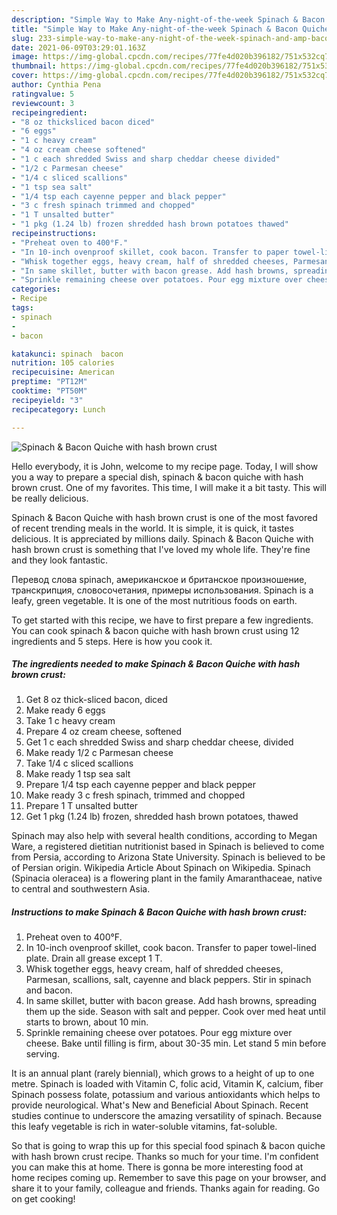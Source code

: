```yaml
---
description: "Simple Way to Make Any-night-of-the-week Spinach & Bacon Quiche with hash brown crust"
title: "Simple Way to Make Any-night-of-the-week Spinach & Bacon Quiche with hash brown crust"
slug: 233-simple-way-to-make-any-night-of-the-week-spinach-and-amp-bacon-quiche-with-hash-brown-crust
date: 2021-06-09T03:29:01.163Z
image: https://img-global.cpcdn.com/recipes/77fe4d020b396182/751x532cq70/spinach-bacon-quiche-with-hash-brown-crust-recipe-main-photo.jpg
thumbnail: https://img-global.cpcdn.com/recipes/77fe4d020b396182/751x532cq70/spinach-bacon-quiche-with-hash-brown-crust-recipe-main-photo.jpg
cover: https://img-global.cpcdn.com/recipes/77fe4d020b396182/751x532cq70/spinach-bacon-quiche-with-hash-brown-crust-recipe-main-photo.jpg
author: Cynthia Pena
ratingvalue: 5
reviewcount: 3
recipeingredient:
- "8 oz thicksliced bacon diced"
- "6 eggs"
- "1 c heavy cream"
- "4 oz cream cheese softened"
- "1 c each shredded Swiss and sharp cheddar cheese divided"
- "1/2 c Parmesan cheese"
- "1/4 c sliced scallions"
- "1 tsp sea salt"
- "1/4 tsp each cayenne pepper and black pepper"
- "3 c fresh spinach trimmed and chopped"
- "1 T unsalted butter"
- "1 pkg (1.24 lb) frozen shredded hash brown potatoes thawed"
recipeinstructions:
- "Preheat oven to 400°F."
- "In 10-inch ovenproof skillet, cook bacon. Transfer to paper towel-lined plate. Drain all grease except 1 T."
- "Whisk together eggs, heavy cream, half of shredded cheeses, Parmesan, scallions, salt, cayenne and black peppers. Stir in spinach and bacon."
- "In same skillet, butter with bacon grease. Add hash browns, spreading them up the side. Season with salt and pepper. Cook over med heat until starts to brown, about 10 min."
- "Sprinkle remaining cheese over potatoes. Pour egg mixture over cheese. Bake until filling is firm, about 30-35 min. Let stand 5 min before serving."
categories:
- Recipe
tags:
- spinach
- 
- bacon

katakunci: spinach  bacon 
nutrition: 105 calories
recipecuisine: American
preptime: "PT12M"
cooktime: "PT50M"
recipeyield: "3"
recipecategory: Lunch

---
```



![Spinach &amp; Bacon Quiche with hash brown crust](https://img-global.cpcdn.com/recipes/77fe4d020b396182/751x532cq70/spinach-bacon-quiche-with-hash-brown-crust-recipe-main-photo.jpg)

Hello everybody, it is John, welcome to my recipe page. Today, I will show you a way to prepare a special dish, spinach &amp; bacon quiche with hash brown crust. One of my favorites. This time, I will make it a bit tasty. This will be really delicious.

Spinach &amp; Bacon Quiche with hash brown crust is one of the most favored of recent trending meals in the world. It is simple, it is quick, it tastes delicious. It is appreciated by millions daily. Spinach &amp; Bacon Quiche with hash brown crust is something that I've loved my whole life. They're fine and they look fantastic.

Перевод слова spinach, американское и британское произношение, транскрипция, словосочетания, примеры использования. Spinach is a leafy, green vegetable. It is one of the most nutritious foods on earth.


To get started with this recipe, we have to first prepare a few ingredients. You can cook spinach &amp; bacon quiche with hash brown crust using 12 ingredients and 5 steps. Here is how you cook it.

<!--inarticleads1-->

##### The ingredients needed to make Spinach &amp; Bacon Quiche with hash brown crust:

1. Get 8 oz thick-sliced bacon, diced
1. Make ready 6 eggs
1. Take 1 c heavy cream
1. Prepare 4 oz cream cheese, softened
1. Get 1 c each shredded Swiss and sharp cheddar cheese, divided
1. Make ready 1/2 c Parmesan cheese
1. Take 1/4 c sliced scallions
1. Make ready 1 tsp sea salt
1. Prepare 1/4 tsp each cayenne pepper and black pepper
1. Make ready 3 c fresh spinach, trimmed and chopped
1. Prepare 1 T unsalted butter
1. Get 1 pkg (1.24 lb) frozen, shredded hash brown potatoes, thawed


Spinach may also help with several health conditions, according to Megan Ware, a registered dietitian nutritionist based in Spinach is believed to come from Persia, according to Arizona State University. Spinach is believed to be of Persian origin. Wikipedia Article About Spinach on Wikipedia. Spinach (Spinacia oleracea) is a flowering plant in the family Amaranthaceae, native to central and southwestern Asia. 

<!--inarticleads2-->

##### Instructions to make Spinach &amp; Bacon Quiche with hash brown crust:

1. Preheat oven to 400°F.
1. In 10-inch ovenproof skillet, cook bacon. Transfer to paper towel-lined plate. Drain all grease except 1 T.
1. Whisk together eggs, heavy cream, half of shredded cheeses, Parmesan, scallions, salt, cayenne and black peppers. Stir in spinach and bacon.
1. In same skillet, butter with bacon grease. Add hash browns, spreading them up the side. Season with salt and pepper. Cook over med heat until starts to brown, about 10 min.
1. Sprinkle remaining cheese over potatoes. Pour egg mixture over cheese. Bake until filling is firm, about 30-35 min. Let stand 5 min before serving.


It is an annual plant (rarely biennial), which grows to a height of up to one metre. Spinach is loaded with Vitamin C, folic acid, Vitamin K, calcium, fiber Spinach possess folate, potassium and various antioxidants which helps to provide neurological. What&#39;s New and Beneficial About Spinach. Recent studies continue to underscore the amazing versatility of spinach. Because this leafy vegetable is rich in water-soluble vitamins, fat-soluble. 

So that is going to wrap this up for this special food spinach &amp; bacon quiche with hash brown crust recipe. Thanks so much for your time. I'm confident you can make this at home. There is gonna be more interesting food at home recipes coming up. Remember to save this page on your browser, and share it to your family, colleague and friends. Thanks again for reading. Go on get cooking!

